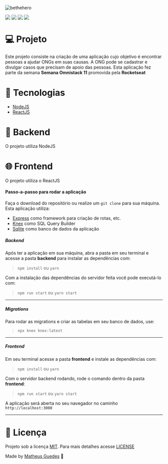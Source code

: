 ![bethehero](https://user-images.githubusercontent.com/22710485/83921144-251d7380-a754-11ea-9c68-930160e9511d.PNG)

![](https://img.shields.io/github/issues/mgsousa3103/oministack11) ![](https://img.shields.io/github/forks/mgsousa3103/oministack11) ![](https://img.shields.io/github/stars/mgsousa3103/oministack11) ![](https://img.shields.io/github/license/mgsousa3103/oministack11)

# :computer: Projeto

Este projeto consiste na criação de uma aplicação cujo objetivo é encontrar pessoas a ajudar ONGs em suas causas. A ONG pode se cadastrar e divulgar casos que precisam de apoio das pessoas. Esta aplicação fez parte da semana **Semana Omnistack 11** promovida pela **Rocketseat**

# :rocket: Tecnologias

- [NodeJS](https://nodejs.org/en/)
- [ReactJS](https://pt-br.reactjs.org/)

# :hammer: Backend

O projeto utiliza NodeJS

# :globe_with_meridians: Frontend

O projeto utiliza o ReactJS

#### Passo-a-passo para rodar a aplicação

Faça o download do repositório ou realize um `git clone` para sua máquina. Esta aplicação utiliza:

- [Express](https://expressjs.com/pt-br/) como framework para criação de rotas, etc.
- [Knex](http://knexjs.org/) como SQL Query Builder
- [Sqlite](https://www.sqlite.org/index.html) como banco de dados da aplicação

##### Backend

Após ter a aplicação em sua máquina, abra a pasta em seu terminal e acesse a pasta **backend** para instalar as dependências com:

> `npm install` ou `yarn`

Com a instalação das dependências do servidor feita você pode executá-lo com:

> `npm run start` ou `yarn start`

---

##### Migrations

Para rodar as migrations e criar as tabelas em seu banco de dados, use:

> `npx knex knex:latest`

---

##### Frontend

Em seu terminal acesse a pasta **frontend** e instale as dependências com:

> `npm install` ou `yarn`

Com o servidor backend rodando, rode o comando dentro da pasta **frontend**:

> `npm run start` ou `yarn start`

A aplicação será aberta no seu navegador no caminho `http://localhost:3000`

---

# :memo: Licença

Projeto sob a licença [MIT](https://choosealicense.com/licenses/mit/). Para mais detalhes acesse [LICENSE](LICENSE.md)

Made by [Matheus Guedes](https://www.linkedin.com/in/matheusgsousa/) :metal:
